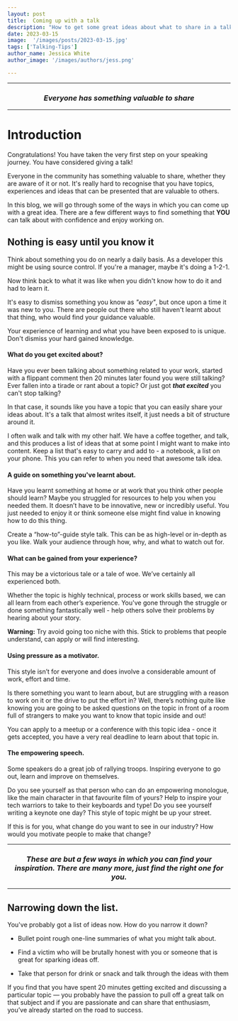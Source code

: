 ```yaml
---
layout: post
title:  Coming up with a talk
description: "How to get some great ideas about what to share in a talk"
date: 2023-03-15
image:  '/images/posts/2023-03-15.jpg'
tags: ['Talking-Tips']
author_name: Jessica White
author_image: '/images/authors/jess.png'

---
```


----
<center>
<h3 class="quote"><i>Everyone has something valuable to share</i> </h3>
</center>

---

# Introduction

Congratulations! You have taken the very first step on your speaking journey. You have considered giving a talk!

Everyone in the community has something valuable to share, whether they are aware of it or not. It's really hard to recognise that you have topics, experiences and ideas that can be presented that are valuable to others.

In this blog, we will go through some of the ways in which you can come up with a great idea. There are a few different ways to find something that **YOU** can talk about with confidence and enjoy working on.

## Nothing is easy until you know it

Think about something you do on nearly a daily basis. As a developer this might be using source control. If you're a manager, maybe it's doing a 1-2-1.

Now think back to what it was like when you didn't know how to do it and had to learn it.

It's easy to dismiss something you know as _"easy"_, but once upon a time it was new to you. There are people out there who still haven't learnt about that thing, who would find your guidance valuable.

Your experience of learning and what you have been exposed to is unique. Don't dismiss your hard gained knowledge.

####  What do you get excited about?

Have you ever been talking about something related to your work, started with a flippant comment then 20 minutes later found you were still talking? Ever fallen into a tirade or rant about a topic? Or just got **_that excited_** you can't stop talking?

In that case, it sounds like you have a topic that you can easily share your ideas about. It's a talk that almost writes itself, it just needs a bit of structure around it.

I often walk and talk with my other half. We have a coffee together, and talk, and this produces a list of ideas that at some point I might want to make into content. Keep a list that's easy to carry and add to - a notebook, a list on your phone. This you can refer to when you need that awesome talk idea.

#### A guide on something you've learnt about.

Have you learnt something at home or at work that you think other people should learn? Maybe you struggled for resources to help you when you needed them. It doesn’t have to be innovative, new or incredibly useful. You just needed to enjoy it or think someone else might find value in knowing how to do this thing. 

Create a “how-to”-guide style talk. This can be as high-level or in-depth as you like. Walk your audience through how, why, and what to watch out for.

#### What can be gained from your experience?

This may be a victorious tale or a tale of woe. We’ve certainly all experienced both. 

Whether the topic is highly technical, process or work skills based, we can all learn from each other’s experience. You've gone through the struggle or done something fantastically well - help others solve their problems by hearing about your story.

**Warning:** Try avoid going too niche with this. Stick to problems that people understand, can apply or will find interesting.

#### Using pressure as a motivator.

This style isn’t for everyone and does involve a considerable amount of work, effort and time. 

Is there something you want to learn about, but are struggling with a reason to work on it or the drive to put the effort in? Well, there’s nothing quite like knowing you are going to be asked questions on the topic in front of a room full of strangers to make you want to know that topic inside and out!

You can apply to a meetup or a conference with this topic idea - once it gets accepted, you have a very real deadline to learn about that topic in.

#### The empowering speech.

Some speakers do a great job of rallying troops. Inspiring everyone to go out, learn and improve on themselves. 

Do you see yourself as that person who can do an empowering monologue, like the main character in that favourite film of yours? Help to inspire your tech warriors to take to their keyboards and type! Do you see yourself writing a keynote one day? This style of topic might be up your street.

If this is for you, what change do you want to see in our industry? How would you motivate people to make that change?

---
<center>
<h3 class="quote"><i>These are but a few ways in which you can find your inspiration. There are many more, just find the right one for you.</i></h3>
</center>

---


## Narrowing down the list.

You've probably got a list of ideas now. How do you narrow it down?

- Bullet point rough one-line summaries of what you might talk about.

- Find a victim who will be brutally honest with you or someone that is great for sparking ideas off.

- Take that person for drink or snack and talk through the ideas with them

If you find that you have spent 20 minutes getting excited and discussing a particular topic — you probably have the passion to pull off a great talk on that subject and if you are passionate and can share that enthusiasm, you’ve already started on the road to success.